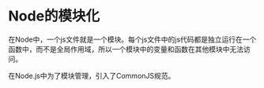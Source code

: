 # Node的模块化

在Node中，一个js文件就是一个模块。每个js文件中的js代码都是独立运行在一个函数中，而不是全局作用域，所以一个模块中的变量和函数在其他模块中无法访问。

在Node.js中为了模块管理，引入了CommonJS规范。